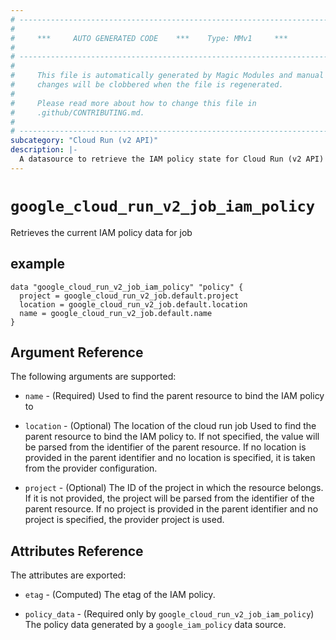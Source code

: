 ```yaml
---
# ----------------------------------------------------------------------------
#
#     ***     AUTO GENERATED CODE    ***    Type: MMv1     ***
#
# ----------------------------------------------------------------------------
#
#     This file is automatically generated by Magic Modules and manual
#     changes will be clobbered when the file is regenerated.
#
#     Please read more about how to change this file in
#     .github/CONTRIBUTING.md.
#
# ----------------------------------------------------------------------------
subcategory: "Cloud Run (v2 API)"
description: |-
  A datasource to retrieve the IAM policy state for Cloud Run (v2 API) Job
---
```



# `google_cloud_run_v2_job_iam_policy`
Retrieves the current IAM policy data for job


## example

```hcl
data "google_cloud_run_v2_job_iam_policy" "policy" {
  project = google_cloud_run_v2_job.default.project
  location = google_cloud_run_v2_job.default.location
  name = google_cloud_run_v2_job.default.name
}
```

## Argument Reference

The following arguments are supported:

* `name` - (Required) Used to find the parent resource to bind the IAM policy to
* `location` - (Optional) The location of the cloud run job Used to find the parent resource to bind the IAM policy to. If not specified,
  the value will be parsed from the identifier of the parent resource. If no location is provided in the parent identifier and no
  location is specified, it is taken from the provider configuration.

* `project` - (Optional) The ID of the project in which the resource belongs.
    If it is not provided, the project will be parsed from the identifier of the parent resource. If no project is provided in the parent identifier and no project is specified, the provider project is used.

## Attributes Reference

The attributes are exported:

* `etag` - (Computed) The etag of the IAM policy.

* `policy_data` - (Required only by `google_cloud_run_v2_job_iam_policy`) The policy data generated by
  a `google_iam_policy` data source.
